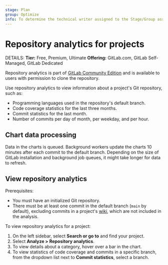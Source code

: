 ```yaml
---
stage: Plan
group: Optimize
info: To determine the technical writer assigned to the Stage/Group associated with this page, see https://handbook.gitlab.com/handbook/product/ux/technical-writing/#assignments
---
```


# Repository analytics for projects

DETAILS:
**Tier:** Free, Premium, Ultimate
**Offering:** GitLab.com, GitLab Self-Managed, GitLab Dedicated

Repository analytics is part of [GitLab Community Edition](https://gitlab.com/gitlab-org/gitlab-foss)
and is available to users with permission to clone the repository.

Use repository analytics to view information about a project's Git repository, such as:

- Programming languages used in the repository's default branch.
- Code coverage statistics for the last three months.
- Commit statistics for the last month.
- Number of commits per day of month, per weekday, and per hour.

## Chart data processing

Data in the charts is queued.
Background workers update the charts 10 minutes after each commit to the default branch.
Depending on the size of GitLab installation and background job queues, it might take longer for data to refresh.

## View repository analytics

Prerequisites:

- You must have an initialized Git repository.
- There must be at least one commit in the default branch (`main` by default), excluding commits in a project's [wiki](../project/wiki/index.md#track-wiki-events), which are not included in the analysis.

To view repository analytics for a project:

1. On the left sidebar, select **Search or go to** and find your project.
1. Select **Analyze > Repository analytics**.
1. To view details about a category, hover over a bar in the chart.
1. To view statistics of code coverage and commits in a specific branch, from the dropdown list next to **Commit statistics**, select a branch.
